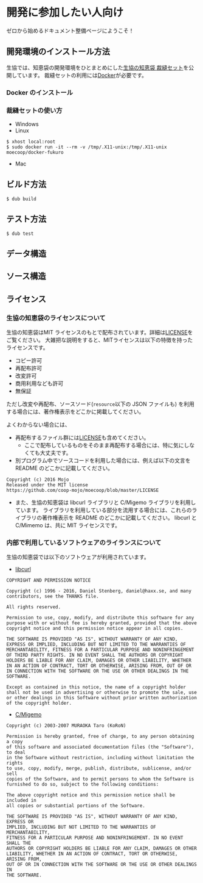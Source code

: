 # 開発に参加したい人向け
ゼロから始めるドキュメント整備ページにようこそ！

## 開発環境のインストール方法
生協では、知恵袋の開発環境をひとまとめにした[生協の知恵袋 裁縫セット](https://hub.docker.com/r/moecoop/docker-fukuro/)を公開しています。
裁縫セットの利用には[Docker](https://www.docker.com/)が必要です。

### Docker のインストール

### 裁縫セットの使い方

- Windows
- Linux
```
$ xhost local:root
$ sudo docker run -it --rm -v /tmp/.X11-unix:/tmp/.X11-unix moecoop/docker-fukuro
```

- Mac

## ビルド方法
```
$ dub build
```

## テスト方法
```
$ dub test
```

## データ構造
## ソース構造

## ライセンス
### 生協の知恵袋のライセンスについて
生協の知恵袋はMIT ライセンスのもとで配布されています。詳細は[LICENSE](https://github.com/coop-mojo/moecoop/blob/master/LICENSE)をご覧ください。
大雑把な説明をすると、MITライセンスは以下の特徴を持ったライセンスです。
- コピー許可
- 再配布許可
- 改変許可
- 商用利用なども許可
- 無保証

ただし改変や再配布、ソースソード(`resource`以下の JSON ファイルも) を利用する場合には、著作権表示をどこかに掲載してください。

よくわからない場合には、
- 再配布するファイル群には[LICENSE](https://github.com/coop-mojo/moecoop/blob/master/LICENSE)も含めてください。
    - ここで配布しているものをそのまま再配布する場合には、特に気にしなくても大丈夫です。
- 別プログラム中でソースコードを利用した場合には、例えば以下の文言を README のどこかに記載してください。

```
Copyright (c) 2016 Mojo
Released under the MIT license
https://github.com/coop-mojo/moecoop/blob/master/LICENSE
```

- また、生協の知恵袋は libcurl ライブラリと C/Migemo ライブラリを利用しています。
  ライブラリを利用している部分を流用する場合には、これらのライブラリの著作権表示を README のどこかに記載してください。
  libcurl と C/Mimemo は、共に MIT ライセンスです。

### 内部で利用しているソフトウェアのライランスについて
生協の知恵袋では以下のソフトウェアが利用されています。

- [libcurl](https://curl.haxx.se/)
```
COPYRIGHT AND PERMISSION NOTICE

Copyright (c) 1996 - 2016, Daniel Stenberg, daniel@haxx.se, and many contributors, see the THANKS file.

All rights reserved.

Permission to use, copy, modify, and distribute this software for any purpose with or without fee is hereby granted, provided that the above copyright notice and this permission notice appear in all copies.

THE SOFTWARE IS PROVIDED "AS IS", WITHOUT WARRANTY OF ANY KIND, EXPRESS OR IMPLIED, INCLUDING BUT NOT LIMITED TO THE WARRANTIES OF MERCHANTABILITY, FITNESS FOR A PARTICULAR PURPOSE AND NONINFRINGEMENT OF THIRD PARTY RIGHTS. IN NO EVENT SHALL THE AUTHORS OR COPYRIGHT HOLDERS BE LIABLE FOR ANY CLAIM, DAMAGES OR OTHER LIABILITY, WHETHER IN AN ACTION OF CONTRACT, TORT OR OTHERWISE, ARISING FROM, OUT OF OR IN CONNECTION WITH THE SOFTWARE OR THE USE OR OTHER DEALINGS IN THE SOFTWARE.

Except as contained in this notice, the name of a copyright holder shall not be used in advertising or otherwise to promote the sale, use or other dealings in this Software without prior written authorization of the copyright holder.
```

- [C/Migemo](https://www.kaoriya.net/software/cmigemo/)
```
Copyright (c) 2003-2007 MURAOKA Taro (KoRoN)

Permission is hereby granted, free of charge, to any person obtaining a copy
of this software and associated documentation files (the "Software"), to deal
in the Software without restriction, including without limitation the rights
to use, copy, modify, merge, publish, distribute, sublicense, and/or sell
copies of the Software, and to permit persons to whom the Software is
furnished to do so, subject to the following conditions:

The above copyright notice and this permission notice shall be included in
all copies or substantial portions of the Software.

THE SOFTWARE IS PROVIDED "AS IS", WITHOUT WARRANTY OF ANY KIND, EXPRESS OR
IMPLIED, INCLUDING BUT NOT LIMITED TO THE WARRANTIES OF MERCHANTABILITY,
FITNESS FOR A PARTICULAR PURPOSE AND NONINFRINGEMENT. IN NO EVENT SHALL THE
AUTHORS OR COPYRIGHT HOLDERS BE LIABLE FOR ANY CLAIM, DAMAGES OR OTHER
LIABILITY, WHETHER IN AN ACTION OF CONTRACT, TORT OR OTHERWISE, ARISING FROM,
OUT OF OR IN CONNECTION WITH THE SOFTWARE OR THE USE OR OTHER DEALINGS IN
THE SOFTWARE.
```
